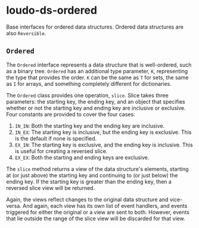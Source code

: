 # loudo-ds-ordered

Base interfaces for ordered data structures. Ordered data structures
are also `Reversible`.

## `Ordered`

The `Ordered` interface represents a data structure that is
well-ordered, such as a binary tree. `Ordered` has an additional
type parameter, `K`, representing the type that provides the order.
`K` can be the same as `T` for sets, the same as `I` for arrays,
and something completely different for dictionaries.

The `Ordered` class provides one operation, `slice`. Slice takes
three parameters: the starting key, the ending key, and an object
that specifies whether or not the starting key and ending key are
inclusive or exclusive. Four constants are provided to cover the
four cases:

1. `IN_IN`: Both the starting key and the ending key are inclusive.
2. `IN_EX`: The starting key is inclusive, but the ending key is
exclusive. This is the default if none is specified.
3. `EX_IN`: The starting key is exclusive, and the ending key is
inclusive. This is useful for creating a reversed slice.
4. `EX_EX`: Both the starting and ending keys are exclusive.

The `slice` method returns a view of the data structure's elements,
starting at (or just above) the starting key and continuing to 
(or just below) the ending key. If the starting key is greater than
the ending key, then a reversed slice view will be returned.

Again, the views reflect changes to the original data structure and
vice-versa. And again, each view has its own list of event handlers,
and events triggered for either the original or a view are sent to
both. However, events that lie outside the range of the slice view
will be discarded for that view.

